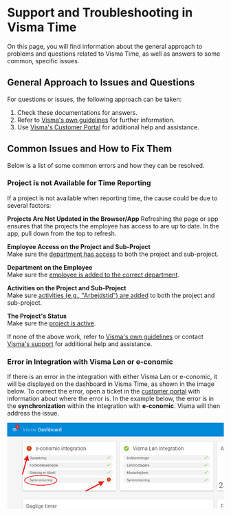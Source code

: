 # Support and Troubleshooting in Visma Time

On this page, you will find information about the general approach to problems and questions related to Visma Time, as well as answers to some common, specific issues.

## General Approach to Issues and Questions

For questions or issues, the following approach can be taken:

1. Check these documentations for answers.
2. Refer to [Visma's own guidelines](https://community.visma.com/t5/Vejledninger-i-Visma-Time/tkb-p/DK_EN_Visma-Time_Vejledninger) for further information.
3. Use [Visma's Customer Portal](https://vismaenterpriseas.my.site.com) for additional help and assistance.

## Common Issues and How to Fix Them

Below is a list of some common errors and how they can be resolved.

### Project is not Available for Time Reporting

If a project is not available when reporting time, the cause could be due to several factors:

**Projects Are Not Updated in the Browser/App**
Refreshing the page or app ensures that the projects the employee has access to are up to date. In the app, pull down from the top to refresh.

**Employee Access on the Project and Sub-Project**  
Make sure the [department has access](Product_documentations/visma_time/Projects/employee_access.md) to both the project and sub-project.

**Department on the Employee**  
Make sure the [employee is added to the correct department](Product_documentations/visma_time/Employees/new_employees.md#adding-the-new-employee-to-a-department).

**Activities on the Project and Sub-Project**  
Make sure [activities (e.g., "Arbejdstid") are added](Product_documentations/visma_time/Projects/activities.md) to both the project and sub-project.

**The Project's Status**  
Make sure the [project is active](Product_documentations/visma_time/Projects/closing_project.md).

If none of the above work, refer to [Visma's own guidelines](https://community.visma.com/t5/Vejledninger-i-Visma-Time/tkb-p/DK_EN_Visma-Time_Vejledninger) or contact [Visma's support](https://vismaenterpriseas.my.site.com) for additional help and assistance.

### Error in Integration with Visma Løn or e-conomic

If there is an error in the integration with either Visma Løn or e-conomic, it will be displayed on the dashboard in Visma Time, as shown in the image below. To correct the error, open a ticket in the [customer portal](https://vismaenterpriseas.my.site.com) with information about where the error is. In the example below, the error is in the **synchronization** within the integration with **e-conomic**. Visma will then address the issue.

![Dashboard error](../../../images/visma_time/visma_time_dashboard_error.png)
